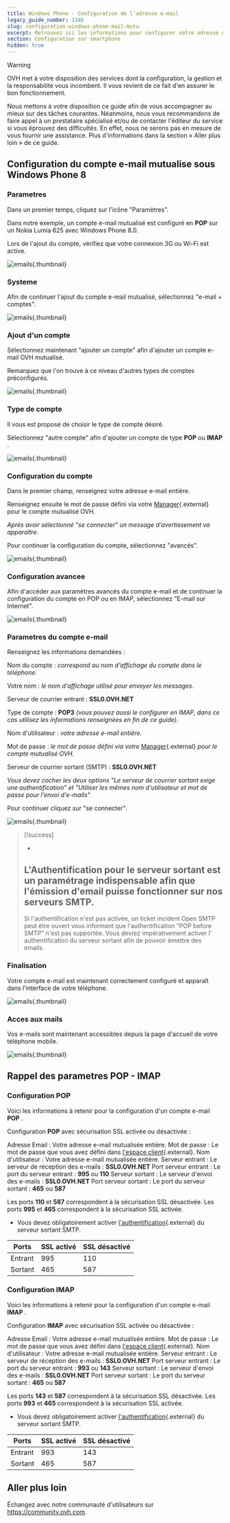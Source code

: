 ```yaml
---
title: Windows Phone - Configuration de l’adresse e-mail
legacy_guide_number: 1346
slug: configuration-windows-phone-mail-mutu
excerpt: Retrouvez ici les informations pour configurer votre adresse e-mail sur Windows Phone.
section: Configuration sur smartphone
hidden: true
---
```


> [!warning]
>
> OVH met à votre disposition des services dont la configuration, la gestion et la responsabilité vous incombent. Il vous revient de ce fait d'en assurer le bon fonctionnement.
> 
> Nous mettons à votre disposition ce guide afin de vous accompagner au mieux sur des tâches courantes. Néanmoins, nous vous recommandons de faire appel à un prestataire spécialisé et/ou de contacter l'éditeur du service si vous éprouvez des difficultés. En effet, nous ne serons pas en mesure de vous fournir une assistance. Plus d'informations dans la section « Aller plus loin » de ce guide.
> 

## Configuration du compte e-mail mutualise sous Windows Phone 8

### Parametres
Dans un premier temps, cliquez sur l'icône "Paramètres".

Dans notre exemple, un compte e-mail mutualisé est configuré en  **POP**  sur un Nokia Lumia 625 avec Windows Phone 8.0.

Lors de l'ajout du compte, vérifiez que votre connexion 3G ou Wi-Fi est active.


![emails](images/1501.png){.thumbnail}


### Systeme
Afin de continuer l'ajout du compte e-mail mutualisé, sélectionnez "e-mail + comptes".


![emails](images/1502.png){.thumbnail}


### Ajout d'un compte
Sélectionnez maintenant "ajouter un compte" afin d'ajouter un compte e-mail OVH mutualisé.

Remarquez que l'on trouve à ce niveau d'autres types de comptes préconfigurés.


![emails](images/1503.png){.thumbnail}


### Type de compte
Il vous est proposé de choisir le type de compte désiré.

Sélectionnez "autre compte" afin d'ajouter un compte de type  **POP**  ou **IMAP** .


![emails](images/1504.png){.thumbnail}


### Configuration du compte
Dans le premier champ, renseignez votre adresse e-mail entière.

Renseignez ensuite le mot de passe défini via votre [Manager](https://www.ovh.com/auth/?action=gotomanager&from=https://www.ovh.com/fr/&ovhSubsidiary=fr){.external} pour le compte mutualisé OVH.

*Après avoir sélectionné "se connecter" un message d'avertissement va apparaître.*

Pour continuer la configuration du compte, sélectionnez "avancés".


![emails](images/1505.png){.thumbnail}


### Configuration avancee
Afin d'accéder aux paramètres avancés du compte e-mail et de continuer la configuration du compte en POP ou en IMAP, sélectionnez "E-mail sur Internet".


![emails](images/1506.png){.thumbnail}


### Parametres du compte e-mail
Renseignez les informations demandées :

Nom du compte : *correspond au nom d'affichage du compte dans le téléphone.*

Votre nom : *le nom d'affichage utilisé pour envoyer les messages.*

Serveur de courrier entrant : **SSL0.OVH.NET**

Type de compte :  **POP3** *(vous pouvez aussi le configurer en IMAP, dans ce cas utilisez les informations renseignées en fin de ce guide).*

Nom d'utilisateur : *votre adresse e-mail entière.*

Mot de passe : *le mot de passe défini via votre* [Manager](https://www.ovh.com/auth/?action=gotomanager&from=https://www.ovh.com/fr/&ovhSubsidiary=fr){.external} *pour le compte mutualisé OVH.*

Serveur de courrier sortant (SMTP) :  **SSL0.OVH.NET**

*Vous devez cocher les deux options "Le serveur de courrier sortant exige une authentification" et "Utiliser les mêmes nom d'utilisateur et mot de passe pour l'envoi d'e-mails"*

Pour continuer cliquez sur "se connecter".


![emails](images/2401.png){.thumbnail}



> [!success]
>
> - 
> L'Authentification pour le serveur sortant est un paramétrage
> indispensable afin que l'émission d'email puisse fonctionner sur nos
> serveurs SMTP.
> - 
> Si l'authentification n'est pas activée, un ticket incident Open SMTP
> peut être ouvert vous informant que l'authentification "POP before
> SMTP" n'est pas supportée. Vous devrez impérativement activer l'
> authentification du serveur sortant afin de pouvoir émettre des
> emails.
> 
> 


### Finalisation
Votre compte e-mail est maintenant correctement configuré et apparaît dans l'interface de votre téléphone.


![emails](images/1508.png){.thumbnail}


### Acces aux mails
Vos e-mails sont maintenant accessibles depuis la page d'accueil de votre téléphone mobile.


![emails](images/1509.png){.thumbnail}


## Rappel des parametres POP - IMAP

### Configuration POP
Voici les informations à retenir pour la configuration d'un compte e-mail **POP** .

Configuration  **POP**  avec sécurisation SSL activée ou désactivée :

Adresse Email : Votre adresse e-mail mutualisée entière. Mot de passe : Le mot de passe que vous avez défini dans [l'espace client](https://www.ovh.com/auth/?action=gotomanager&from=https://www.ovh.com/fr/&ovhSubsidiary=fr){.external}. Nom d'utilisateur : Votre adresse e-mail mutualisée entière. Serveur entrant : Le serveur de réception des e-mails :  **SSL0.OVH.NET** Port serveur entrant : Le port du serveur entrant :  **995**  ou  **110** Serveur sortant : Le serveur d'envoi des e-mails :  **SSL0.OVH.NET** Port serveur sortant : Le port du serveur sortant :  **465**  ou  **587**

Les ports  **110**  et  **587**  correspondent à la sécurisation SSL désactivée. Les ports  **995**  et  **465**  correspondent à la sécurisation SSL activée.

- Vous devez obligatoirement activer [l'authentification](#configuration_du_compte_e-mail_mutualise_sous_windows_phone_8_partie_7_parametres_du_compte_e-mail){.external} du serveur sortant SMTP.

|Ports|SSL activé|SSL désactivé|
|---|---|---|
|Entrant|995|110|
|Sortant|465|587|


### Configuration IMAP
Voici les informations à retenir pour la configuration d'un compte e-mail **IMAP** .

Configuration  **IMAP**  avec sécurisation SSL activée ou désactivée :

Adresse Email : Votre adresse e-mail mutualisée entière. Mot de passe : Le mot de passe que vous avez défini dans [l'espace client](https://www.ovh.com/auth/?action=gotomanager&from=https://www.ovh.com/fr/&ovhSubsidiary=fr){.external}. Nom d'utilisateur : Votre adresse e-mail mutualisée entière. Serveur entrant : Le serveur de réception des e-mails :  **SSL0.OVH.NET** Port serveur entrant : Le port du serveur entrant :  **993**  ou  **143** Serveur sortant : Le serveur d'envoi des e-mails :  **SSL0.OVH.NET** Port serveur sortant : Le port du serveur sortant :  **465**  ou  **587**

Les ports  **143**  et  **587**  correspondent à la sécurisation SSL désactivée. Les ports  **993**  et  **465**  correspondent à la sécurisation SSL activée.

- Vous devez obligatoirement activer [l'authentification](#configuration_du_compte_e-mail_mutualise_sous_windows_phone_8_partie_7_parametres_du_compte_e-mail){.external} du serveur sortant SMTP.

|Ports|SSL activé|SSL désactivé|
|---|---|---|
|Entrant|993|143|
|Sortant|465|587|


## Aller plus loin

Échangez avec notre communauté d'utilisateurs sur <https://community.ovh.com>.